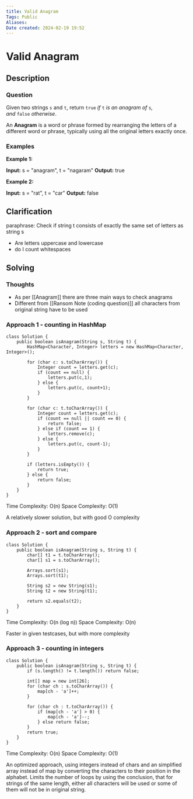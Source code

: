 ```yaml
---
title: Valid Anagram
Tags: Public
Aliases:
Date created: 2024-02-19 19:52
---
```


# Valid Anagram

## Description
### Question

Given two strings `s` and `t`, return `true` _if_ `t` _is an anagram of_ `s`_, and_ `false` _otherwise_.

An **Anagram** is a word or phrase formed by rearranging the letters of a different word or phrase, typically using all the original letters exactly once.

### Examples
**Example 1:**

**Input:** s = "anagram", t = "nagaram"
**Output:** true

**Example 2:**

**Input:** s = "rat", t = "car"
**Output:** false



## Clarification
paraphrase: Check if string t consists of exactly the same set of letters as string s

- Are letters uppercase and lowercase
- do I count whitespaces

## Solving

### Thoughts
- As per [[Anagram]] there are three main ways to check anagrams
- Different from [[Ransom Note (coding question)]] all characters from original string have to be used

### Approach 1 - counting in HashMap

```
class Solution {
    public boolean isAnagram(String s, String t) {
        HashMap<Character, Integer> letters = new HashMap<Character, Integer>();

        for (char c: s.toCharArray()) {
            Integer count = letters.get(c);
            if (count == null) {
                letters.put(c,1);
            } else {
                letters.put(c, count+1);
            }
        }

        for (char c: t.toCharArray()) {
            Integer count = letters.get(c);
            if (count == null || count == 0) {
                return false;
            } else if (count == 1) {
                letters.remove(c);
            } else {
                letters.put(c, count-1); 
            }
        }
        
        if (letters.isEmpty()) {
            return true;
        } else {
            return false;
        }
    }
}
```

Time Complexity: O(n)
Space Complexity: O(1)

A relatively slower solution, but with good O complexity

### Approach 2 - sort and compare

```
class Solution {
    public boolean isAnagram(String s, String t) {
        char[] t1 = t.toCharArray();
        char[] s1 = s.toCharArray();

        Arrays.sort(s1);
        Arrays.sort(t1);

        String s2 = new String(s1);
        String t2 = new String(t1);

        return s2.equals(t2);
    }
}
```

Time Complexity: O(n (log n))
Space Complexity: O(n)

Faster in given testcases, but with more complexity

### Approach 3 - counting in integers

```
class Solution {
    public boolean isAnagram(String s, String t) {
        if (s.length() != t.length()) return false;

        int[] map = new int[26];
        for (char ch : s.toCharArray()) {
            map[ch - 'a']++;
        }

        for (char ch : t.toCharArray()) {
            if (map[ch - 'a'] > 0) {
                map[ch - 'a']--;
            } else return false;
        }
        return true;
    }
}
```

Time Complexity: O(n)
Space Complexity: O(1)

An optimized approach, using integers instead of chars and an simplified array instead of map by converting the characters to their position in the alphabet.
Limits the number of loops by using the conclusion, that for strings of the same length, either all characters will be used or some of them will not be in original string.